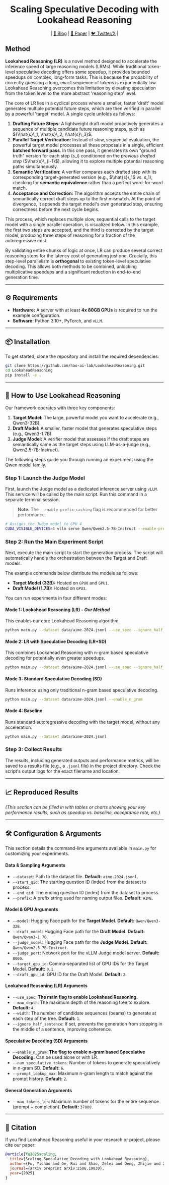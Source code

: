 
<div align="center">
    <h1>Scaling Speculative Decoding with Lookahead Reasoning</h1>
</div>

<div align="center" style="line-height: 1; margin-bottom: 12px;">
    | <a href="https://hao-ai-lab.github.io/blogs/lookaheadreasoning/">📝 Blog</a> 
    | <a href="https://arxiv.org/abs/2506.19830">📄 Paper</a> 
    | <a href="https://x.com/haoailab">🐦 Twitter/X</a> 
    |
</div>




## Method 

**Lookahead Reasoning (LR)** is a novel method designed to accelerate the inference speed of large reasoning models (LRMs). While traditional token-level speculative decoding offers some speedup, it provides bounded speedups on complex, long-form tasks. This is because the probability of correctly guessing a long, exact sequence of tokens is exponentially low. Lookahead Reasoning overcomes this limitation by elevating speculation from the token level to the more abstract 'reasoning step' level.


The core of LR lies in a cyclical process where a smaller, faster 'draft' model generates multiple potential future steps, which are then verified in parallel by a powerful 'target' model. A single cycle unfolds as follows:

1.  **Drafting Future Steps:** A lightweight draft model proactively generates a sequence of multiple candidate future reasoning steps, such as ${\\hat{s}\_1, \\hat{s}\_2, \\hat{s}\_3}$.
2.  **Parallel Target Verification:** Instead of slow, sequential evaluation, the powerful target model processes all these proposals in a single, efficient **batched forward pass**. In this one pass, it generates its own "ground truth" version for each step ($s\_i$) conditioned on the *previous drafted step* ($\\hat{s}\_{i-1}$), allowing it to explore multiple potential reasoning paths simultaneously.
3.  **Semantic Verification:** A verifier compares each drafted step with its corresponding target-generated version (e.g., $\\hat{s}\_1$ vs. $s\_1$), checking for **semantic equivalence** rather than a perfect word-for-word match.
4.  **Acceptance and Correction:** The algorithm accepts the entire chain of semantically correct draft steps up to the first mismatch. At the point of divergence, it appends the target model's own generated step, ensuring correctness before the next cycle begins.

This process, which replaces multiple slow, sequential calls to the target model with a single parallel operation, is visualized below. In this example, the first two steps are accepted, and the third is corrected by the target model, producing three steps of reasoning for a fraction of the autoregressive cost.

By validating entire chunks of logic at once, LR can produce several correct reasoning steps for the latency cost of generating just one. Crucially, this step-level parallelism is **orthogonal** to existing token-level speculative decoding. This allows both methods to be combined, unlocking multiplicative speedups and a significant reduction in end-to-end generation time.


----- 

## ⚙️ Requirements

  * **Hardware:** A server with at least **4x 80GB GPUs** is required to run the example configuration.
  * **Software:** Python 3.10+, PyTorch, and `vLLM`.

-----

## 📦 Installation

To get started, clone the repository and install the required dependencies:

```bash
git clone https://github.com/hao-ai-lab/LookaheadReasoning.git
cd LookaheadReasoning
pip install -e .
```

-----

## 🚀 How to Use Lookahead Reasoning

Our framework operates with three key components:

1.  **Target Model:** The large, powerful model you want to accelerate (e.g., Qwen3-32B).
2.  **Draft Model:** A smaller, faster model that generates speculative steps (e.g., Qwen3-1.7B).
3.  **Judge Model:** A verifier model that assesses if the draft steps are semantically same as the target steps using LLM-as-a-judge (e.g., Qwen2.5-7B-Instruct).

The following steps guide you through running an experiment using the Qwen model family.

### Step 1: Launch the Judge Model

First, launch the Judge model as a dedicated inference server using `vLLM`. This service will be called by the main script. Run this command in a separate terminal session.

> **Note:** The `--enable-prefix-caching` flag is recommended for better performance.

```bash
# Assigns the Judge model to GPU 4
CUDA_VISIBLE_DEVICES=4 vllm serve Qwen/Qwen2.5-7B-Instruct --enable-prefix-caching
```

### Step 2: Run the Main Experiment Script

Next, execute the main script to start the generation process. The script will automatically handle the orchestration between the Target and Draft models.

The example commands below distribute the models as follows:

  * **Target Model (32B):** Hosted on `GPU0` and `GPU1`.
  * **Draft Model (1.7B):** Hosted on `GPU3`.

You can run experiments in four different modes:

#### **Mode 1: Lookahead Reasoning (LR) - *Our Method***

This enables our core Lookahead Reasoning algorithm.

```bash
python main.py --dataset data/aime-2024.jsonl --use_spec --ignore_half_sentence
```

#### **Mode 2: LR with Speculative Decoding (LR+SD)**

This combines Lookahead Reasoning with n-gram based speculative decoding for potentially even greater speedups.

```bash
python main.py --dataset data/aime-2024.jsonl --use_spec --ignore_half_sentence --enable_n_gram
```

#### **Mode 3: Standard Speculative Decoding (SD)**

Runs inference using only traditional n-gram based speculative decoding.

```bash
python main.py --dataset data/aime-2024.jsonl --enable_n_gram
```

#### **Mode 4: Baseline**

Runs standard autoregressive decoding with the target model, without any acceleration.

```bash
python main.py --dataset data/aime-2024.jsonl
```

### Step 3: Collect Results

The results, including generated outputs and performance metrics, will be saved to a results file (e.g., a `.jsonl` file) in the project directory. Check the script's output logs for the exact filename and location.


-----


## 📈 Reproduced Results

*(This section can be filled in with tables or charts showing your key performance results, such as speedup vs. baseline, acceptance rate, etc.)*

-----

## 🛠️ Configuration & Arguments

This section details the command-line arguments available in `main.py` for customizing your experiments.

#### **Data & Sampling Arguments**

  * `--dataset`: Path to the dataset file. **Default:** `aime-2024.jsonl`.
  * `--start_qid`: The starting question ID (index) from the dataset to process.
  * `--end_qid`: The ending question ID (index) from the dataset to process.
  * `--prefix`: A prefix string used for naming output files. **Default:** `AIME`.

#### **Model & GPU Arguments**

  * `--model`: Hugging Face path for the **Target Model**. **Default:** `Qwen/Qwen3-32B`.
  * `--draft_model`: Hugging Face path for the **Draft Model**. **Default:** `Qwen/Qwen3-1.7B`.
  * `--judge_model`: Hugging Face path for the **Judge Model**. **Default:** `Qwen/Qwen2.5-7B-Instruct`.
  * `--judge_port`: Network port for the vLLM Judge model server. **Default:** `8000`.
  * `--target_gpu_id`: Comma-separated list of GPU IDs for the Target Model. **Default:** `0,1`.
  * `--draft_gpu_id`: GPU ID for the Draft Model. **Default:** `2`.

#### **Lookahead Reasoning (LR) Arguments**

  * `--use_spec`: **The main flag to enable Lookahead Reasoning.**
  * `--max_depth`: The maximum depth of the reasoning tree to explore. **Default:** `4`.
  * `--width`: The number of candidate sequences (beams) to generate at each step of the tree. **Default:** `1`.
  * `--ignore_half_sentence`: If set, prevents the generation from stopping in the middle of a sentence, improving coherence.

#### **Speculative Decoding (SD) Arguments**

  * `--enable_n_gram`: **The flag to enable n-gram based Speculative Decoding.** Can be used alone or with LR.
  * `--num_speculative_tokens`: Number of tokens to generate speculatively in n-gram SD. **Default:** `6`.
  * `--prompt_lookup_max`: Maximum n-gram length to match against the prompt history. **Default:** `2`.

#### **General Generation Arguments**

  * `--max_tokens_len`: Maximum number of tokens for the entire sequence (prompt + completion). **Default:** `37000`.

-----


## 📜 Citation

If you find Lookahead Reasoning useful in your research or project, please cite our paper:

```bibtex
@article{fu2025scaling,
  title={Scaling Speculative Decoding with Lookahead Reasoning},
  author={Fu, Yichao and Ge, Rui and Shao, Zelei and Deng, Zhijie and Zhang, Hao},
  journal={arXiv preprint arXiv:2506.19830},
  year={2025}
}
```
